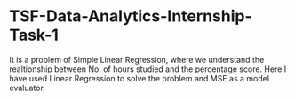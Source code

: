 # TSF-Data-Analytics-Internship-Task-1
It is a problem of Simple Linear Regression, where we understand the realtionship between No. of hours studied and the percentage score.
Here I have used Linear Regression to solve the problem and MSE as a model evaluator.
